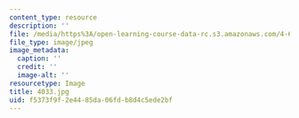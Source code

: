 ```yaml
---
content_type: resource
description: ''
file: /media/https%3A/open-learning-course-data-rc.s3.amazonaws.com/4-614-religious-architecture-and-islamic-cultures-fall-2002/f5373f9f2e4485da06fdb8d4c5ede2bf_4033.jpg
file_type: image/jpeg
image_metadata:
  caption: ''
  credit: ''
  image-alt: ''
resourcetype: Image
title: 4033.jpg
uid: f5373f9f-2e44-85da-06fd-b8d4c5ede2bf
---
```

